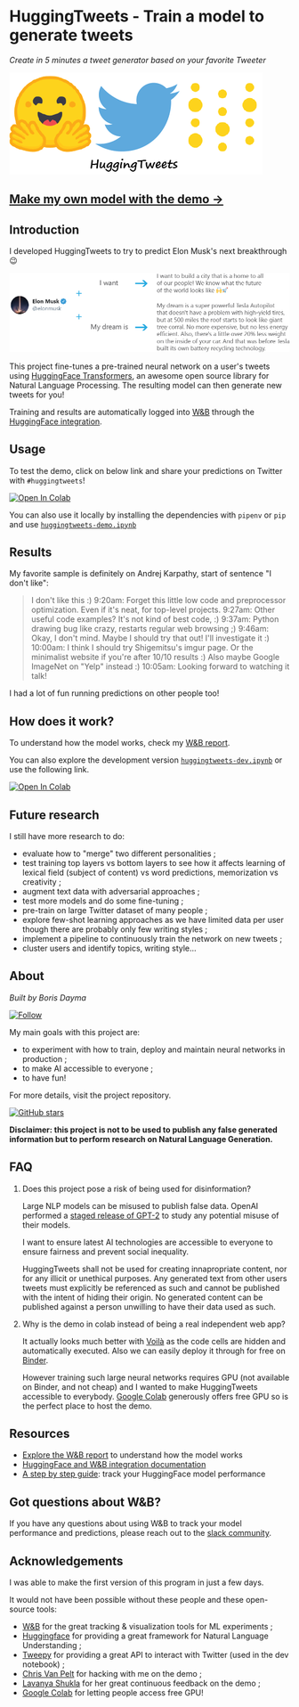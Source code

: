# HuggingTweets - Train a model to generate tweets

*Create in 5 minutes a tweet generator based on your favorite Tweeter*

![HuggingTweets](img/logo.png)

## [Make my own model with the demo →](https://colab.research.google.com/github/borisdayma/huggingtweets/blob/master/huggingtweets-demo.ipynb)

## Introduction

I developed HuggingTweets to try to predict Elon Musk's next breakthrough 😉

![huggingtweets illustration](img/example.png)

This project fine-tunes a pre-trained neural network on a user's tweets using [HuggingFace Transformers](https://huggingface.co/), an awesome open source library for Natural Language Processing. The resulting model can then generate new tweets for you!

Training and results are automatically logged into [W&B](https://docs.wandb.com) through the [HuggingFace integration](https://docs.wandb.com/huggingface).

## Usage

To test the demo, click on below link and share your predictions on Twitter with `#huggingtweets`!

[![Open In Colab](https://colab.research.google.com/assets/colab-badge.svg)](https://colab.research.google.com/github/borisdayma/huggingtweets/blob/master/huggingtweets-demo.ipynb)

You can also use it locally by installing the dependencies with `pipenv` or `pip` and use [`huggingtweets-demo.ipynb`](huggingtweets-demo.ipynb)

## Results

My favorite sample is definitely on Andrej Karpathy, start of sentence "I don't like":

> I don't like this :) 9:20am: Forget this little low code and preprocessor optimization. Even if it's neat, for top-level projects. 9:27am: Other useful code examples? It's not kind of best code, :) 9:37am: Python drawing bug like crazy, restarts regular web browsing ;) 9:46am: Okay, I don't mind. Maybe I should try that out! I'll investigate it :) 10:00am: I think I should try Shigemitsu's imgur page. Or the minimalist website if you're after 10/10 results :) Also maybe Google ImageNet on "Yelp" instead :) 10:05am: Looking forward to watching it talk!

I had a lot of fun running predictions on other people too!

## How does it work?

To understand how the model works, check my [W&B report](https://bit.ly/2TGXMZf).

You can also explore the development version
[`huggingtweets-dev.ipynb`](huggingtweets-dev.ipynb) or use the following link.

[![Open In Colab](https://colab.research.google.com/assets/colab-badge.svg)](https://colab.research.google.com/github/borisdayma/huggingtweets/blob/master/huggingtweets-dev.ipynb)

## Future research

I still have more research to do:

* evaluate how to "merge" two different personalities ;
* test training top layers vs bottom layers to see how it affects learning of lexical field (subject of content) vs word predictions, memorization vs creativity ;
* augment text data with adversarial approaches ;
* test more models and do some fine-tuning ;
* pre-train on large Twitter dataset of many people ;
* explore few-shot learning approaches as we have limited data per user though there are probably only few writing styles ;
* implement a pipeline to continuously train the network on new tweets ;
* cluster users and identify topics, writing style…

## About

*Built by Boris Dayma*

[![Follow](https://img.shields.io/twitter/follow/borisdayma?style=social)](https://twitter.com/borisdayma)

My main goals with this project are:

* to experiment with how to train, deploy and maintain neural networks in production ;
* to make AI accessible to everyone ;
* to have fun!

For more details, visit the project repository.

[![GitHub stars](https://img.shields.io/github/stars/borisdayma/huggingtweets?style=social)](https://github.com/borisdayma/huggingtweets)

**Disclaimer: this project is not to be used to publish any false generated information but to perform research on Natural Language Generation.**

## FAQ

1. Does this project pose a risk of being used for disinformation?

    Large NLP models can be misused to publish false data. OpenAI performed a [staged release of GPT-2](https://openai.com/blog/gpt-2-6-month-follow-up/) to study any potential misuse of their models.

    I want to ensure latest AI technologies are accessible to everyone to ensure fairness and prevent social inequality.

    HuggingTweets shall not be used for creating innapropriate content, nor for any illicit or unethical purposes. Any generated text from other users tweets must explicitly be referenced as such and cannot be published with the intent of hiding their origin. No generated content can be published against a person unwilling to have their data used as such.

1. Why is the demo in colab instead of being a real independent web app?

    It actually looks much better with [Voilà](https://github.com/voila-dashboards/voila) as the code cells are hidden and automatically executed. Also we can easily deploy it through for free on [Binder](https://mybinder.org/).

    However training such large neural networks requires GPU (not available on Binder, and not cheap) and I wanted to make HuggingTweets accessible to everybody. [Google Colab](https://colab.research.google.com/) generously offers free GPU so is the perfect place to host the demo.

## Resources

* [Explore the W&B report](https://bit.ly/2TGXMZf) to understand how the model works
* [HuggingFace and W&B integration documentation](https://docs.wandb.com/library/integrations/huggingface)
* [A step by step guide](https://app.wandb.ai/jxmorris12/huggingface-demo/reports/A-Step-by-Step-Guide-to-Tracking-Hugging-Face-Model-Performance--VmlldzoxMDE2MTU): track your HuggingFace model performance

## Got questions about W&B?

If you have any questions about using W&B to track your model performance and predictions, please reach out to the [slack community](http://bit.ly/wandb-forum).

## Acknowledgements

I was able to make the first version of this program in just a few days.

It would not have been possible without these people and these open-source tools:

* [W&B](http://docs.wandb.com/) for the great tracking & visualization tools for ML experiments ;
* [Huggingface](https://huggingface.co/) for providing a great framework for Natural Language Understanding ;
* [Tweepy](https://www.tweepy.org/) for providing a great API to interact with Twitter (used in the dev notebook) ;
* [Chris Van Pelt](https://github.com/vanpelt) for hacking with me on the demo ;
* [Lavanya Shukla](https://github.com/lavanyashukla) for her great continuous feedback on the demo ;
* [Google Colab](https://colab.research.google.com/) for letting people access free GPU!
